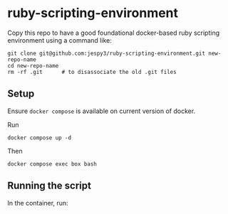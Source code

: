 # ruby-scripting-environment

Copy this repo to have a good foundational docker-based ruby scripting environment using a command like:
```
git clone git@github.com:jespy3/ruby-scripting-environment.git new-repo-name
cd new-repo-name
rm -rf .git      # to disassociate the old .git files
```

## Setup

Ensure `docker compose` is available on current version of docker.

Run
```
docker compose up -d
```

Then
```
docker compose exec box bash
```

## Running the script

In the container, run:
```
```
